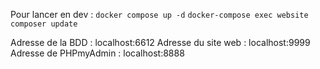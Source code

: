 Pour lancer en dev :
`docker compose up -d`
`docker-compose exec website composer update`

Adresse de la BDD : localhost:6612
Adresse du site web : localhost:9999
Adresse de PHPmyAdmin : localhost:8888
